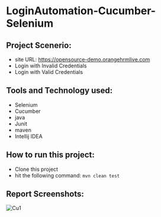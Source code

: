 # LoginAutomation-Cucumber-Selenium

## Project Scenerio:
- site URL: https://opensource-demo.orangehrmlive.com
- Login with Invalid Credentials
- Login with Valid Credentials

## Tools and Technology used:
- Selenium
- Cucumber
- java
- Junit
- maven
- Intellij IDEA

## How to run this project:
- Clone this project
- hit the following command: ```mvn clean test```

## Report Screenshots:
![Cu1](https://user-images.githubusercontent.com/96409251/229366597-5e9bbdb1-fe4d-4b0e-ab32-eb4b5aff90a6.png)
